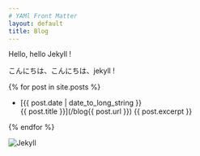 ```yaml
---
# YAMl Front Matter
layout: default
title: Blog
---
```


Hello, hello Jekyll !  


こんにちは、こんにちは、jekyll !  


{% for post in site.posts %}
<a>
- [{{ post.date | date_to_long_string }}<br>{{ post.title }}](/blog{{ post.url }})
  {{ post.excerpt }}
</a>
{% endfor %}

![Jekyll](/blog/common/images/jekyll.png)
